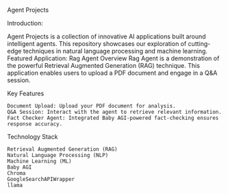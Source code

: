 Agent Projects

Introduction:

Agent Projects is a collection of innovative AI applications built around intelligent agents. This repository showcases our exploration of cutting-edge techniques in natural language processing and machine learning.
Featured Application: Rag Agent
Overview
Rag Agent is a demonstration of the powerful Retrieval Augmented Generation (RAG) technique. This application enables users to upload a PDF document and engage in a Q&A session.

Key Features

    Document Upload: Upload your PDF document for analysis.
    Q&A Session: Interact with the agent to retrieve relevant information.
    Fact Checker Agent: Integrated Baby AGI-powered fact-checking ensures response accuracy.

Technology Stack

    Retrieval Augmented Generation (RAG)
    Natural Language Processing (NLP)
    Machine Learning (ML)
    Baby AGI
    Chroma
    GoogleSearchAPIWrapper
    llama
